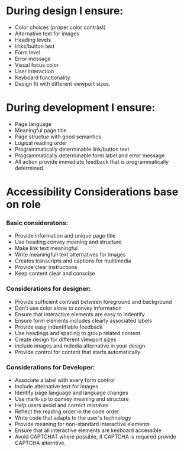 # During design I ensure: 
* Color choices (proper color contrast)
* Alternative text for images
* Heading levels
* links/button text
* Form level
* Error message
* Visual focus color
* User interaction
* Keyboard functionality.
* Design fit with different viewport sizes.

# During development I ensure:
* Page language
* Meaningful page title
* Page structue with good semantics
* Logical reading order
* Programmatically determinable link/button text
* Programmatically determinable form label and error message
* All action provide immediate feedback that is programmatically determined.


# Accessibility Considerations base on role
### Basic consideratons:
* Provide information and unique page title
* Use heading convey meaning and structure
* Make link text meaningful
* Write meaningfull text alternatives for images
* Creates transcripts and captions for multimedia
* Provide clear instructions
* Keep content clear and conscise

### Considerations for designer:
* Provide sufficient contrast between foreground and background
* Don't use color alone to convey information
* Ensure that interactive elements are easy to indentify
* Ensure form elements includes clearly associated labels
* Provide easy indentifiable feedback
* Use headings and spacing to group related content
* Create design for different viewport sizes
* include images and mdedia alternative in your design
* Provide control for content that starts automatically

### Considerations for Developer:
* Associate a label with every form control
* Include alternative text for images
* Identify page language and language changes
* Use mark-up to convey meaning and structure
* Help users avoid and correct mistakes
* Reflect the reading order in the code order
* Write code that adapts to the user's technology
* Provide meaning for non-standard interactive elements
* Ensure that all interactive elements are keyboard accessible
* Avoid CAPTCHAT where possible, if CAPTCHA is required provide CAPTCHA alterntive.

